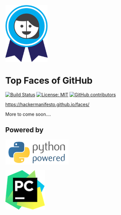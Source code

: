 <img src="logo/logo.png" alt="faces" height="180px">

# Top Faces of GitHub

[![Build Status](https://travis-ci.org/HackerManifesto/faces.svg?branch=master)](https://travis-ci.org/HackerManifesto/faces) 
[![License: MIT](https://img.shields.io/badge/License-MIT-brightgreen.svg)](https://github.com/HackerManifesto/faces/blob/master/LICENSE)
[![GitHub contributors](https://img.shields.io/github/contributors/HackerManifesto/faces.svg)](https://github.com/HackerManifesto/faces/graphs/contributors)

https://hackermanifesto.github.io/faces/

More to come soon....

## Powered by

[![Python Powered](site/images/other/python-powered.png "Python Powered")](https://www.python.org/)

[![Pycharm Powered](site/images/other/pycharm-logo.png "Pycharm Powered")](https://www.jetbrains.com/pycharm/)
